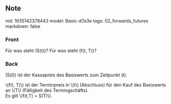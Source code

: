 ## Note
nid: 1635142378443
model: Basic-d7a3e
tags: 02_forwards_futures
markdown: false

### Front
Für was steht \(S(t)\)? Für was steht \(f(t, T)\)?

### Back
\(S(t)\) ist der Kassapreis des Basiswerts zum Zeitpunkt \(t\).<div>
<div>\(f(t, T)\) ist der Terminpreis in \(t\) (Abschluss) für den Kauf des Basiswerts an \(T\) (Fälligkeit des Termingschäfts).
</div><div>Es gilt \(f(t,T) = S(T)\).
</div></div>
